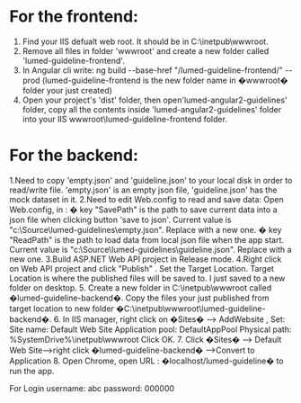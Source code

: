 # For the frontend:
1. Find your IIS defualt web root. It should be in C:\inetpub\wwwroot.
2. Remove all files in folder 'wwwroot' and create a new folder called 'lumed-guideline-frontend'.
3. In Angular cli write: ng build --base-href "/lumed-guideline-frontend/" --prod
   (lumed-guideline-frontend is the new folder name in �wwwroot� folder your just created) 
4. Open your project's 'dist' folder, then open'lumed-angular2-guidelines' folder, copy all the contents inside 'lumed-angular2-guidelines' folder into your IIS wwwroot\lumed-guideline-frontend folder.

# For the backend:
1.Need to copy 'empty.json' and 'guideline.json' to your local disk in order to read/write file.
'empty.json' is an empty json file, 'guideline.json' has the mock dataset in it.
2.Need to edit Web.config to read and save data:
Open Web.config, in <appSettings>:
�	key "SavePath" is the path to save current data into a json file when clicking button 'save to json'. Current value is "c:\Source\lumed-guidelines\empty.json". Replace with a new one.
�	key "ReadPath" is the path to load data from local json file when the app start.
Current value is "c:\Source\lumed-guidelines\guideline.json". Replace with a new one.
3.Build ASP.NET Web API project in Release mode.
4.Right click on Web API project and click "Publish" .
Set the Target Location. Target Location is where the published files will be saved to. I just saved to a new folder on desktop.
5. Create a new folder in C:\inetpub\wwwroot called �lumed-guideline-backend�.
Copy the files your just published from target location to new folder �C:\inetpub\wwwroot\lumed-guideline-backend�.
6.  In IIS manager, right click on �Sites� --> AddWebsite , Set:
Site name: Default Web Site
Application pool: DefaultAppPool
Physical path: %SystemDrive%\inetpub\wwwroot
Click OK.
7. Click �Sites� --> Default Web Site-->right click �lumed-guideline-backend� -->Convert to Application
8. Open Chrome, open URL : �localhost/lumed-guideline� to run the app.

For Login
username: abc
password: 000000
  



